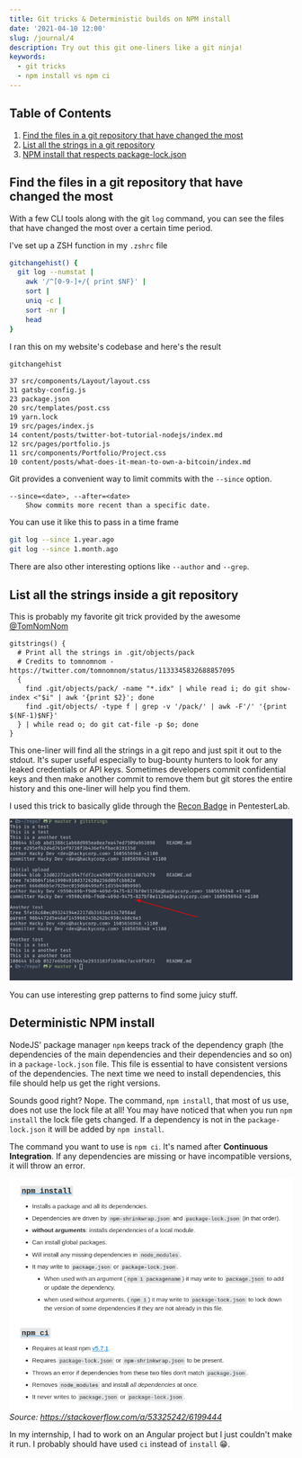 ```yaml
---
title: Git tricks & Deterministic builds on NPM install
date: '2021-04-10 12:00'
slug: /journal/4
description: Try out this git one-liners like a git ninja!
keywords:
  - git tricks
  - npm install vs npm ci
---
```


<div class="table-of-contents">

## Table of Contents

1. [Find the files in a git repository that have changed the most](#git-most-changed-file)
2. [List all the strings in a git repository](#git-strings)
3. [NPM install that respects package-lock.json](#npm-ci)

</div>

## Find the files in a git repository that have changed the most <a name="git-most-changed-file"></a>

With a few CLI tools along with the git `log` command, you can see the files that have changed the most over a certain time period.

I've set up a ZSH function in my `.zshrc` file

```bash
gitchangehist() {
  git log --numstat |
    awk '/^[0-9-]+/{ print $NF}' |
    sort |
    uniq -c |
    sort -nr |
    head
}
```

I ran this on my website's codebase and here's the result

```sh
gitchangehist
```
```output
37 src/components/Layout/layout.css
31 gatsby-config.js
23 package.json
20 src/templates/post.css
19 yarn.lock
19 src/pages/index.js
14 content/posts/twitter-bot-tutorial-nodejs/index.md
12 src/pages/portfolio.js
11 src/components/Portfolio/Project.css
10 content/posts/what-does-it-mean-to-own-a-bitcoin/index.md
```

Git provides a convenient way to limit commits with the `--since` option.

```
--since=<date>, --after=<date>
    Show commits more recent than a specific date.
```

You can use it like this to pass in a time frame

```bash
git log --since 1.year.ago
git log --since 1.month.ago
```

There are also other interesting options like `--author` and `--grep`.

## List all the strings inside a git repository <a name="git-strings"></a>

This is probably my favorite git trick provided by the awesome [@TomNomNom](https://twitter.com/TomNomNom)

```
gitstrings() {
  # Print all the strings in .git/objects/pack
  # Credits to tomnomnom - https://twitter.com/tomnomnom/status/1133345832688857095
  {
    find .git/objects/pack/ -name "*.idx" | while read i; do git show-index <"$i" | awk '{print $2}'; done
    find .git/objects/ -type f | grep -v '/pack/' | awk -F'/' '{print $(NF-1)$NF}'
  } | while read o; do git cat-file -p $o; done
}

```

This one-liner will find all the strings in a git repo and just spit it out to the stdout. It's super useful especially to bug-bounty hunters to look for any leaked credentials or API keys. Sometimes developers commit confidential keys and then make another commit to remove them but git stores the entire history and this one-liner will help you find them.

I used this trick to basically glide through the [Recon Badge](https://pentesterlab.com/badges/recon) in PentesterLab.

![Pentesterlab Recon Solution](./pentesterlab-recon-solution.png)

You can use interesting grep patterns to find some juicy stuff.

## Deterministic NPM install

NodeJS' package manager `npm` keeps track of the dependency graph (the dependencies of the main dependencies and their dependencies and so on) in a `package-lock.json` file. This file is essential to have consistent versions of the dependencies. The next time we need to install dependencies, this file should help us get the right versions.

Sounds good right? Nope. The command, `npm install`, that most of us use, does not use the lock file at all! You may have noticed that when you run `npm install` the lock file gets changed. If a dependency is not in the `package-lock.json` it will be added by `npm install`.

The command you want to use is `npm ci`. It's named after **Continuous Integration**. If any dependencies are missing or have incompatible versions, it will throw an error.

![npm install vs npm ci](./npm-install-vs-ci.png)
_Source: https://stackoverflow.com/a/53325242/6199444_

In my internship, I had to work on an Angular project but I just couldn't make it run. I probably should have used `ci` instead of `install` 😁.
